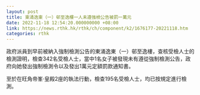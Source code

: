 ```yaml
---
layout: post
title: 東涌逸東（一）邨至逸樓一人未遵強檢公告被罰一萬元
date: 2022-11-18 12:54:20.000000000 +08:00
link: https://news.rthk.hk/rthk/ch/component/k2/1676177-20221118.htm
categories: rthk
---
```


政府派員到早前被納入強制檢測公告的東涌逸東（一）邨至逸樓，查核受檢人士的檢測證明，檢查342名受檢人士，當中1名女子被發現未有遵從強制檢測公告，政府向她發出強制檢測令以及發出1萬元定額罰款通知書。

至於在旺角帝峯‧皇殿2座的執法行動，檢查195名受檢人士，均已按規定進行檢測。
